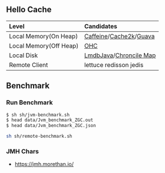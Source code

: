 ## Hello Cache

| Level                  | Candidates                                                                                                                |
|:-----------------------|:--------------------------------------------------------------------------------------------------------------------------|
| Local Memory(On Heap)  | [Caffeine](https://github.com/ben-manes/caffeine)/[Cache2k](https://cache2k.org)/[Guava](https://github.com/google/guava) |
| Local Memory(Off Heap) | [OHC](https://github.com/snazy/ohc)                                                                                       |
| Local Disk             | [LmdbJava](https://github.com/lmdbjava/lmdbjava)/[Chroncile Map](https://github.com/OpenHFT/Chronicle-Map)                |
| Remote Client          | lettuce redisson jedis                                                                                                    |

## Benchmark

### Run Benchmark

```sh
$ sh sh/jvm-benchmark.sh
$ head data/Jvm_benchmark_ZGC.out
$ head data/Jvm_benchmark_ZGC.json
```

```sh
sh sh/remote-benchmark.sh 

```


### JMH Chars

- https://jmh.morethan.io/